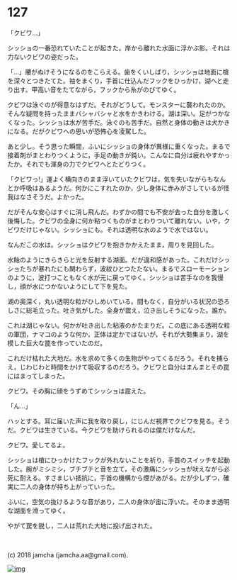 # 127

「クビワ…」  

シッショの一番恐れていたことが起きた。岸から離れた水面に浮かぶ影。それは力ないクビワの姿だった。  

「…」腰がぬけそうになるのをこらえる。歯をくいしばり，シッショは地面に槍を深々とつきたてた。袖をまくり，手首に仕込んだフックをひっかけ，湖へと走り出す。甲高い音をたてながら，フックから糸がのびてゆく。  

クビワは泳ぐのが得意なはずだ。それがどうして。モンスターに襲われたのか。そんな疑問を持ったままバシャバシャと水をかきわける。湖は深い。足がつかなくなった。シッショは水が苦手だ。泳ぐのも苦手だ。自然と身体の動きは犬かきになる。だがクビワへの思いが恐怖心を凌駕した。  

あと少し。そう思った瞬間，ふいにシッショの身体が異様に重くなった。まるで接着剤がまとわりつくように，手足の動きが鈍い。こんなに自分は疲れやすかったか。それでも渾身の力でクビワへとたどりつく。  

「クビワっ!」運よく横向きのまま浮いていたクビワは，気を失いながらもなんとか呼吸はあるようだ。何かにこすれたのか，少し身体に赤みがさしているが怪我はなさそうだ。よかった。  

だがそんな安心はすぐに消し飛んだ。わずかの間でも不安が去った自分を激しく後悔した。クビワの全身に何か粘つくものがまとわりついて離れない。いや，クビワだけじゃない。シッショにも。それは透明な水のようで水ではない。  

なんだこの水は。シッショはクビワを抱きかかえたまま，周りを見回した。  

水飴のようにきらきらと光を反射する湖面。だが違和感があった。これだけシッショたちが暴れたにも関わらず，波紋ひとつたたない。まるでスローモーションのように，波打つこともなく水が元に戻ってゆく。シッショは苦手なのを我慢し，顔が水につかないようにして下を見た。  

湖の奥深く，丸い透明な粒がひしめいている。間もなく，自分がいる状況の恐ろしさに総毛立った。吐き気がした。全身が震え，泣き出しそうになった。誰か。  

これは湖じゃない。何かが吐き出した粘液のかたまりだ。この底にある透明な粒の軍団，ナマコのような何か，正体は定かではないが，それが大勢集まり，湖を模した巨大な罠を作っていたのだ。  

これだけ枯れた大地だ。水を求めて多くの生物がやってくるだろう。それを捕らえ，じわじわと時間をかけて吸収するのだろう。クビワと自分はまんまとその罠にはまってしまった。  

クビワ。その胸に顔をうずめてシッショは震えた。  

「ん…」  

ハッとする。耳に届いた声に我を取り戻し，にじんだ視界でクビワを見る。そうだ。クビワは生きている。今クビワを助けられるのは僕だけなんだ。  

クビワ。愛してるよ。  

シッショは槍にひっかけたフックが外れないことを祈り，手首のスイッチを起動した。腕がミシミシ，ブチブチと音を立て，その激痛にシッショが吠えながら必死に耐える。すさまじい抵抗に，手首の機構から煙があがる。だが少しずつ，確実に二人の身体が持ち上がっていった。  

ふいに，空気の抜けるような音があり，二人の身体が宙に浮いた。そのまま透明な湖面を滑ってゆく。  

やがて罠を脱し，二人は荒れた大地に投げ出された。  

<br>  
<br>  
(c) 2018 jamcha (jamcha.aa@gmail.com).  

[![img](http://i.creativecommons.org/l/by-nc-sa/4.0/88x31.png)](http://creativecommons.org/licenses/by-nc-sa/4.0/deed)